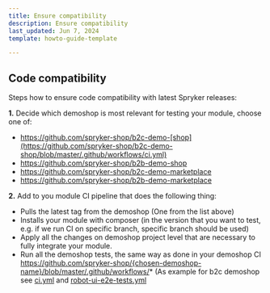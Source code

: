 ```yaml
---
title: Ensure compatibility
description: Ensure compatibility
last_updated: Jun 7, 2024
template: howto-guide-template

---
```


## Code compatibility
Steps how to ensure code compatibility with latest Spryker releases:

**1.** Decide which demoshop is most relevant for testing your module, choose one of:
- https://github.com/spryker-shop/b2c-demo-[shop](https://github.com/spryker-shop/b2c-demo-shop/blob/master/.github/workflows/ci.yml)
- https://github.com/spryker-shop/b2b-demo-shop
- https://github.com/spryker-shop/b2c-demo-marketplace
- https://github.com/spryker-shop/b2b-demo-marketplace

**2.** Add to you module CI pipeline that does the following thing:
- Pulls the latest tag from the demoshop (One from the list above)
- Installs your module with composer (in the version that you want to test, e.g. if we run CI on specific branch, specific branch should be used)
- Apply all the changes on demoshop project level that are necessary to fully integrate your module.
- Run all the demoshop tests, the same way as done in your demoshop CI https://github.com/spryker-shop/{chosen-demoshop-name}/blob/master/.github/workflows/* (As example for b2c demoshop see [ci.yml](https://github.com/spryker-shop/b2c-demo-shop/blob/master/.github/workflows/ci.yml) and [robot-ui-e2e-tests.yml](https://github.com/spryker-shop/b2c-demo-shop/blob/master/.github/workflows/robot-ui-e2e-tests.yml)

